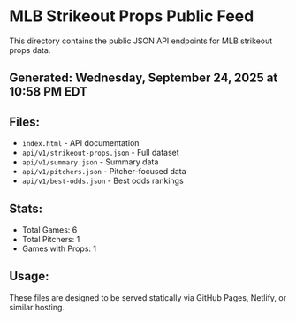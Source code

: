 # MLB Strikeout Props Public Feed

This directory contains the public JSON API endpoints for MLB strikeout props data.

## Generated: Wednesday, September 24, 2025 at 10:58 PM EDT

## Files:
- `index.html` - API documentation
- `api/v1/strikeout-props.json` - Full dataset
- `api/v1/summary.json` - Summary data
- `api/v1/pitchers.json` - Pitcher-focused data  
- `api/v1/best-odds.json` - Best odds rankings

## Stats:
- Total Games: 6
- Total Pitchers: 1
- Games with Props: 1

## Usage:
These files are designed to be served statically via GitHub Pages, Netlify, or similar hosting.
